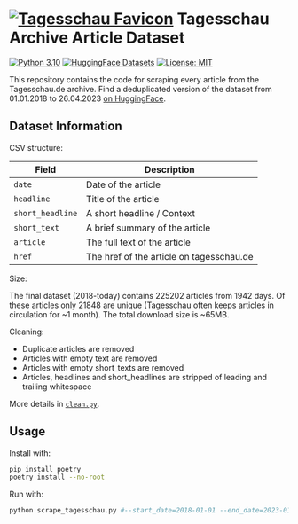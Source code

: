 <!-- Add title image -->

# [![Tagesschau Favicon](https://www.tagesschau.de/favicon.ico)](https://www.tagesschau.de/)  Tagesschau Archive Article Dataset

[![Python 3.10](https://img.shields.io/badge/python-3.10-blue.svg?style=flat)](https://www.python.org/downloads/release/python-360/)
[![HuggingFace Datasets](https://img.shields.io/badge/huggingface-datasets-orange.svg?style=flat)](https://huggingface.co/datasets/bjoernp/tagesschau-2018-2023)
[![License: MIT](https://img.shields.io/badge/License-MIT-yellow.svg)](https://opensource.org/licenses/MIT)

This repository contains the code for scraping every article
from the Tagesschau.de archive. Find a deduplicated version of the dataset
from 01.01.2018 to 26.04.2023 [on HuggingFace](https://huggingface.co/datasets/bjoernp/tagesschau-2018-2023).

## Dataset Information

CSV structure:

| Field            | Description                              |
|------------------|------------------------------------------|
| `date`           | Date of the article                      |
| `headline`       | Title of the article                     |
| `short_headline` | A short headline / Context               |
| `short_text`     | A brief summary of the article           |
| `article`        | The full text of the article             |
| `href`           | The href of the article on tagesschau.de |

Size:

The final dataset (2018-today) contains 225202 articles from 1942 days. Of these articles only
21848 are unique (Tagesschau often keeps articles in circulation for ~1 month). The total download
size is ~65MB.

Cleaning:

- Duplicate articles are removed
- Articles with empty text are removed
- Articles with empty short_texts are removed
- Articles, headlines and short_headlines are stripped of leading and trailing whitespace

More details in [`clean.py`](./clean.py).

## Usage

Install with:

```bash
pip install poetry
poetry install --no-root
```

Run with:

```bash
python scrape_tagesschau.py #--start_date=2018-01-01 --end_date=2023-01-01 --output=tagesschau.csv
```